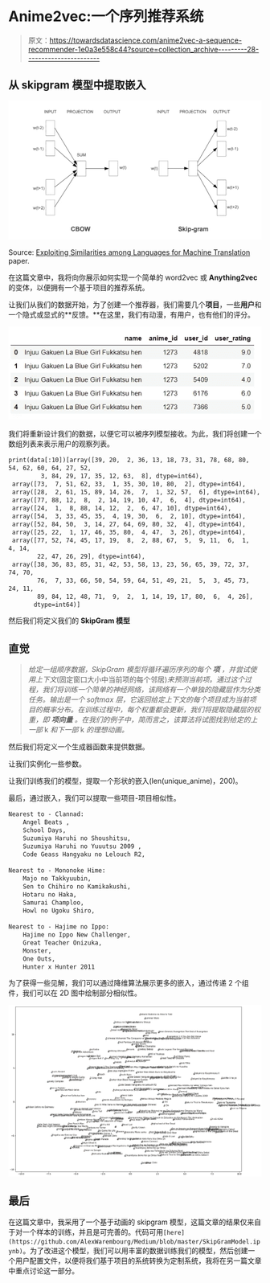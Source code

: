 # Anime2vec:一个序列推荐系统

> 原文：<https://towardsdatascience.com/anime2vec-a-sequence-recommender-1e0a3e558c44?source=collection_archive---------28----------------------->

## 从 skipgram 模型中提取嵌入

![](img/ae704ab84c23d81df72516d05ecf1ad8.png)

Source: [Exploiting Similarities among Languages for Machine Translation](https://arxiv.org/pdf/1309.4168v1.pdf) paper.

在这篇文章中，我将向你展示如何实现一个简单的 word2vec 或 **Anything2vec** 的变体，以便拥有一个基于项目的推荐系统。

让我们从我们的数据开始，为了创建一个推荐器，我们需要几个**项目**，一些**用户**和一个隐式或显式的**反馈。**在这里，我们有动漫，有用户，也有他们的评分。

![](img/c58c99b95860d647ea7f72239c4303c3.png)

我们将重新设计我们的数据，以便它可以被序列模型接收。为此，我们将创建一个数组列表来表示用户的观察列表。

```
print(data[:10])[array([39, 20,  2, 36, 13, 18, 73, 31, 78, 68, 80, 54, 62, 60, 64, 27, 52,
         3, 84, 29, 17, 35, 12, 63,  8], dtype=int64),
 array([73,  7, 51, 62, 33,  1, 35, 30, 10, 80,  2], dtype=int64),
 array([28,  2, 61, 15, 89, 14, 26,  7,  1, 32, 57,  6], dtype=int64),
 array([77, 88, 12,  8,  2, 14, 19, 10, 47,  6,  4], dtype=int64),
 array([24,  1,  8, 88, 14, 12,  2,  6, 47, 10], dtype=int64),
 array([54,  3, 33, 45, 35,  4, 19, 30,  6,  2, 10], dtype=int64),
 array([52, 84, 50,  3, 14, 27, 64, 69, 80, 32,  4], dtype=int64),
 array([25, 22,  1, 17, 46, 35, 80,  4, 47,  3, 26], dtype=int64),
 array([77, 52, 74, 45, 17, 19,  8,  2, 88, 67,  5,  9, 11,  6,  1,  4, 14,
        22, 47, 26, 29], dtype=int64),
 array([38, 36, 83, 85, 31, 42, 53, 58, 13, 23, 56, 65, 39, 72, 37, 74, 70,
        76,  7, 33, 66, 50, 54, 59, 64, 51, 49, 21,  5,  3, 45, 73, 24, 11,
        89, 84, 12, 48, 71,  9,  2,  1, 14, 19, 17, 80,  6,  4, 26],
       dtype=int64)]
```

然后我们将定义我们的 **SkipGram 模型**

## 直觉

> *给定一组顺序数据，SkipGram 模型将循环遍历序列的每个* ***项*** *，并尝试使用上下文*(固定窗口大小中当前项的每个邻居)*来预测当前项。通过这个过程，我们将训练一个简单的神经网络，该网络有一个单独的隐藏层作为分类任务。输出是一个 softmax 层，它返回给定上下文的每个项目成为当前项目的概率分布。在训练过程中，每个权重都会更新，我们将提取隐藏层的权重，即* ***项向量*** *。在我们的例子中，简而言之，该算法将试图找到给定的上一部* k *和下一部* k *的理想动画。*

然后我们将定义一个生成器函数来提供数据。

让我们实例化一些参数。

让我们训练我们的模型，提取一个形状的嵌入(len(unique_anime)，200)。

最后，通过嵌入，我们可以提取一些项目-项目相似性。

```
Nearest to - Clannad:
	Angel Beats ,
	School Days,
	Suzumiya Haruhi no Shoushitsu,
	Suzumiya Haruhi no Yuuutsu 2009 ,
	Code Geass Hangyaku no Lelouch R2,

Nearest to - Mononoke Hime:
	Majo no Takkyuubin,
	Sen to Chihiro no Kamikakushi,
	Hotaru no Haka,
	Samurai Champloo,
	Howl no Ugoku Shiro,

Nearest to - Hajime no Ippo:
	Hajime no Ippo New Challenger,
	Great Teacher Onizuka,
	Monster,
	One Outs,
	Hunter x Hunter 2011 
```

为了获得一些见解，我们可以通过降维算法展示更多的嵌入，通过传递 2 个组件，我们可以在 2D 图中绘制部分相似性。

![](img/0f0bda81cdaf2855a52d4abfffee021d.png)

## 最后

在这篇文章中，我采用了一个基于动画的 skipgram 模型，这篇文章的结果仅来自于对一个样本的训练，并且是可完善的。代码可用`[here](https://github.com/AlexWarembourg/Medium/blob/master/SkipGramModel.ipynb)`。为了改进这个模型，我们可以用丰富的数据训练我们的模型，然后创建一个用户配置文件，以便将我们基于项目的系统转换为定制系统，我将在另一篇文章中重点讨论这一部分。